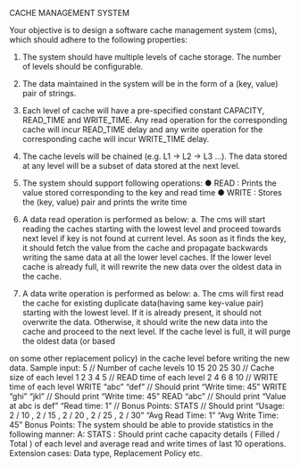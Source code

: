CACHE MANAGEMENT SYSTEM

Your objective is to design a software cache management system (cms), which should
adhere to the following properties:
1. The system should have multiple levels of cache storage. The number of levels
should be configurable.
2. The data maintained in the system will be in the form of a (key, value) pair of
strings.
3. Each level of cache will have a pre-specified constant CAPACITY, READ_TIME
and WRITE_TIME. Any read operation for the corresponding cache will incur
READ_TIME delay and any write operation for the corresponding cache will incur
WRITE_TIME delay.
4. The cache levels will be chained (e.g. L1 -> L2 -> L3 ...). The data stored at any
level will be a subset of data stored at the next level.
5. The system should support following operations:
● READ <Key> : Prints the value stored corresponding to the key and read
time
● WRITE <Key> <Value> : Stores the (key, value) pair and prints the write
time

7. A data read operation is performed as below:
a. The cms will start reading the caches starting with the lowest level and
proceed towards next level if key is not found at current level. As soon as
it finds the key, it should fetch the value from the cache and propagate
backwards writing the same data at all the lower level caches. If the lower
level cache is already full, it will rewrite the new data over the oldest data
in the cache. 
8. A data write operation is performed as below:
a. The cms will first read the cache for existing duplicate data(having same key-value pair) starting with
the lowest level. If it is already present, it should not overwrite the data.
Otherwise, it should write the new data into the cache and proceed to the
next level. If the cache level is full, it will purge the oldest data (or based

on some other replacement policy) in the cache level before writing the
new data.
Sample input:
5 // Number of cache levels
10 15 20 25 30 // Cache size of each level
1 2 3 4 5 // READ time of each level
2 4 6 8 10 // WRITE time of each level
WRITE “abc” “def” // Should print “Write time: 45”
WRITE “ghi” “jkl” // Should print “Write time: 45”
READ “abc” // Should print “Value at abc is def”
“Read time: 1”
// Bonus Points:
STATS // Should print “Usage: 2 / 10 , 2 / 15 , 2 / 20 , 2 / 25 , 2 / 30”
“Avg Read Time: 1”
“Avg Write Time: 45”
Bonus Points:
The system should be able to provide statistics in the following manner:
A: STATS : Should print cache capacity details ( Filled / Total ) of each level and
average read and write times of last 10 operations.
Extension cases: Data type, Replacement Policy etc.

